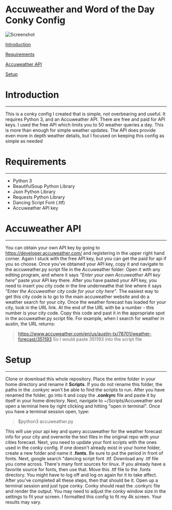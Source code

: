 # Accuweather and Word of the Day Conky Config
![Screenshot](https://github.com/Mooseburger1/Weather_Conky_Config/blob/master/Images/Screenshot%20.png)


[Introduction](intro)

[Requirements](hreq)

[Accuweather API](api)

[Setup](setup)

# <a name = 'intro'>Introduction</a>
--------------------------------------
This is a conky config I created that is simple, not overbearing and useful. It requires Python 3, and an Accuweather API. There are free and paid for API keys. I used the free API which limits you to 50 weather queries a day. This is more than enough for simple weather updates. The API does provide even more in depth weather details, but I focused on keeping this config as simple as needed

# <a name = 'hreq'>Requirements</a>
-----------------------------------------
* Python 3
* BeautifulSoup Python Library
* Json Python Library
* Requests Python Library
* Dancing Script Font (.ttf)
* Accuweather API key

# <a name = 'api'>Accuweather API</a>
--------------------------------------------
You can obtain your own API key by going to https://developer.accuweather.com/ and registering in the upper right hand corner. Again I stuck with the free API key, but you can get the paid for api if you so choose. Once you've obtained your API key, copy it and navigate to the accuweather.py script file in the Accuweather folder. Open it with any editing program, and where it says *"Enter your own Accuweather API key here"* paste your API key there. After you have pasted your API key, you need to insert you city code in the line underneathe that line where it says *"Enter the Accuweather city code for your city here"*. The easiest way to get this city code is to go to the main accuweather website and do a weather search for your city. Once the weather forecast has loaded for your city, look in the URL link. At the end of the URL with be a number - this number is your city code. Copy this code and past it in the appropriate spot in the accuweather.py script file. For example, when I search for weather in austin, the URL returns:
> https://www.accuweather.com/en/us/austin-tx/78701/weather-forecast/351193
So I would paste 351193 into the script file

# <a name = 'setup'>Setup</a>
----------------------------------
Clone or download this whole repository. Place the entire folder in your home directory and rename it **Scripts**. If you do not rename this folder, the paths in the .conkyrc won't be able to find the scripts to run. After you have renamed the folder, go into it and copy the **.conkyrc** file and paste it by itself in your home directory. Next, navigate to ~/Scripts/Accuweather and open a terminal here by right clicking and hitting "open in terminal". Once you have a terminal session open, type:
> \$python3 accuweather.py

This will use your api key and query accuweather for the weather forecast info for your city and overwrite the text files in the original repo with your cities forecast. Next, you need to update your font scripts with the ones used in the conky config. If one doesn't already exist in your home folder, create a new folder and name it **.fonts**. Be sure to put the period in front of fonts. Next, google search "dancing script font .ttf. Download any .ttf file you come across. There's many font sources for linux. If you already have a favorite source for fonts, then use that. Move this .ttf file to the .fonts directory. You might have to log off and log on again for it to take affect. After you've completed all these steps, then that should be it. Open up a terminal session and just type conky. Conky should read the .conkyrc file and render the output. You may need to adjust the conky window size in the settings to fit your screen. I formatted this config to fit my 4k screen. Your results may vary.



